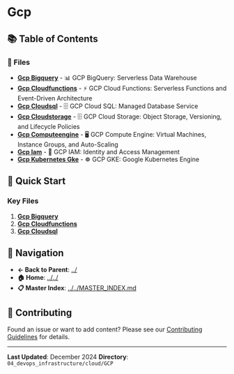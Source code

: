 # Gcp

## 📚 Table of Contents

### 📄 Files

- **[Gcp Bigquery](GCP_BigQuery.md)** - 📊 GCP BigQuery: Serverless Data Warehouse
- **[Gcp Cloudfunctions](GCP_CloudFunctions.md)** - ⚡ GCP Cloud Functions: Serverless Functions and Event-Driven Architecture
- **[Gcp Cloudsql](GCP_CloudSQL.md)** - 🗄️ GCP Cloud SQL: Managed Database Service
- **[Gcp Cloudstorage](GCP_CloudStorage.md)** - 🗄️ GCP Cloud Storage: Object Storage, Versioning, and Lifecycle Policies
- **[Gcp Computeengine](GCP_ComputeEngine.md)** - 🖥️ GCP Compute Engine: Virtual Machines, Instance Groups, and Auto-Scaling
- **[Gcp Iam](GCP_IAM.md)** - 🔐 GCP IAM: Identity and Access Management
- **[Gcp Kubernetes Gke](GCP_Kubernetes_GKE.md)** - ☸️ GCP GKE: Google Kubernetes Engine

## 🚀 Quick Start

### Key Files
1. **[Gcp Bigquery](GCP_BigQuery.md)**
1. **[Gcp Cloudfunctions](GCP_CloudFunctions.md)**
1. **[Gcp Cloudsql](GCP_CloudSQL.md)**

## 🔗 Navigation

- **← Back to Parent**: [../](../)
- **🏠 Home**: [../../](../..)
- **📋 Master Index**: [../../MASTER_INDEX.md](../..MASTER_INDEX.md)

## 🤝 Contributing

Found an issue or want to add content? Please see our [Contributing Guidelines](../../CONTRIBUTING.md) for details.

---

**Last Updated**: December 2024
**Directory**: `04_devops_infrastructure/cloud/GCP`
